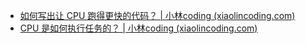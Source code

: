 - [如何写出让 CPU 跑得更快的代码？ | 小林coding (xiaolincoding.com)](https://www.xiaolincoding.com/os/1_hardware/how_to_make_cpu_run_faster.html)
- [CPU 是如何执行任务的？ | 小林coding (xiaolincoding.com)](https://www.xiaolincoding.com/os/1_hardware/how_cpu_deal_task.html#cpu-%E5%A6%82%E4%BD%95%E8%AF%BB%E5%86%99%E6%95%B0%E6%8D%AE%E7%9A%84)